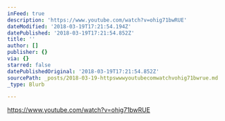 ```yaml
---
inFeed: true
description: 'https://www.youtube.com/watch?v=ohig71bwRUE'
dateModified: '2018-03-19T17:21:54.194Z'
datePublished: '2018-03-19T17:21:54.852Z'
title: ''
author: []
publisher: {}
via: {}
starred: false
datePublishedOriginal: '2018-03-19T17:21:54.852Z'
sourcePath: _posts/2018-03-19-httpswwwyoutubecomwatchvohig71bwrue.md
_type: Blurb

---
```

https://www.youtube.com/watch?v=ohig71bwRUE